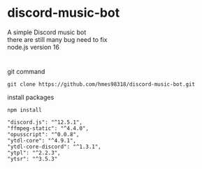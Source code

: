 # discord-music-bot
A simple Discord music bot  
there are still many bug need to fix  
node.js version 16  
# 
git command
```
git clone https://github.com/hmes98318/discord-music-bot.git
```

install packages
```
npm install
```

```
"discord.js": "^12.5.1",
"ffmpeg-static": "^4.4.0",
"opusscript": "^0.0.8",
"ytdl-core": "^4.9.1",
"ytdl-core-discord": "^1.3.1",
"ytpl": "^2.2.3",
"ytsr": "^3.5.3"
```
